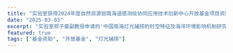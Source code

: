```yaml
---
title: "实验室获得2024年度自然资源部南海遥感测绘协同应用技术创新中心开放基金项目资助"
date: "2025-03-03"
excerpt: "实验室郑子豪副教授申请的'中国南海灯光捕捞的时空特征及海洋环境影响机制研究'项目获得自然资源部南海遥感技术应用中心2024年开放基金项目资助，资助金额2万元。"
featured: true
tags: ["基金资助", "开放基金", "灯光捕捞"]
---
```

